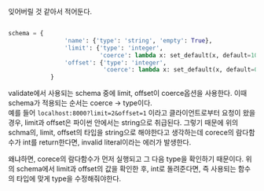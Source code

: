 잊어버릴 것 같아서 적어둔다.

```python

schema = {
                'name': {'type': 'string', 'empty': True},
                'limit': {'type': 'integer',
                          'coerce': lambda x: set_default(x, default=10)},
                'offset': {'type': 'integer',
                           'coerce': lambda x: set_default(x, default=0)},
            }

```

validate에서 사용되는 schema 중에 
limit, offset이 coerce옵션을 사용한다. 이때 schema가 적용되는 순서는 coerce -> type이다.  
예를 들어 `localhost:8000?limit=2&offset=1` 이라고 클라이언트로부터 요청이 왔을 경우,
limit과 offset은 파이썬 안에서는 string으로 취급된다.
그렇기 때문에 위의 schma의, limit, offset의 타입을 string으로 해야한다고 생각하는데
corece의 람다함수가 int를 return한다면, invalid literal이라는 에러가 발생한다.

왜냐하면, corece의 람다함수가 먼저 실행되고 그 다음 type을 확인하기 때문이다.
위의 schema에서 limit과 offset의 값을 확인한 후, int로 돌려준다면, 즉 사용되는 함수의 타입에 맞게 type을 수정해줘야한다.